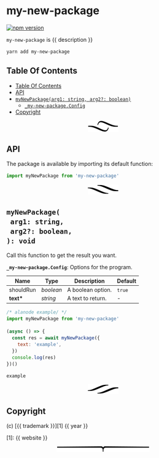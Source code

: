 # my-new-package

[![npm version](https://badge.fury.io/js/my-new-package.svg)](https://npmjs.org/package/my-new-package)

`my-new-package` is {{ description }}

```sh
yarn add my-new-package
```

## Table Of Contents

- [Table Of Contents](#table-of-contents)
- [API](#api)
- [`myNewPackage(arg1: string, arg2?: boolean)`](#mynewpackagearg1-stringarg2-boolean-void)
  * [`_my-new-package.Config`](#type-_my-new-packageconfig)
- [Copyright](#copyright)

<p align="center"><a href="#table-of-contents"><img src=".documentary/section-breaks/0.svg?sanitize=true"></a></p>

## API

The package is available by importing its default function:

```js
import myNewPackage from 'my-new-package'
```

<p align="center"><a href="#table-of-contents"><img src=".documentary/section-breaks/1.svg?sanitize=true"></a></p>

## `myNewPackage(`<br/>&nbsp;&nbsp;`arg1: string,`<br/>&nbsp;&nbsp;`arg2?: boolean,`<br/>`): void`

Call this function to get the result you want.

__<a name="type-_my-new-packageconfig">`_my-new-package.Config`</a>__: Options for the program.

|   Name    |       Type       |    Description    | Default |
| --------- | ---------------- | ----------------- | ------- |
| shouldRun | <em>boolean</em> | A boolean option. | `true`  |
| __text*__ | <em>string</em>  | A text to return. | -       |

```js
/* alanode example/ */
import myNewPackage from 'my-new-package'

(async () => {
  const res = await myNewPackage({
    text: 'example',
  })
  console.log(res)
})()
```
```
example
```

<p align="center"><a href="#table-of-contents"><img src=".documentary/section-breaks/2.svg?sanitize=true"></a></p>

## Copyright

(c) [{{ trademark }}][1] {{ year }}

[1]: {{ website }}

<p align="center"><a href="#table-of-contents"><img src=".documentary/section-breaks/-1.svg?sanitize=true"></a></p>